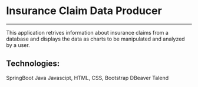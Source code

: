 # Insurance Claim Data Producer
***
This application retrives information about insurance claims from a database and displays the data as charts to be manipulated and analyzed by a user. 

## Technologies:
SpringBoot
Java 
Javascipt, HTML, CSS, Bootstrap
DBeaver
Talend